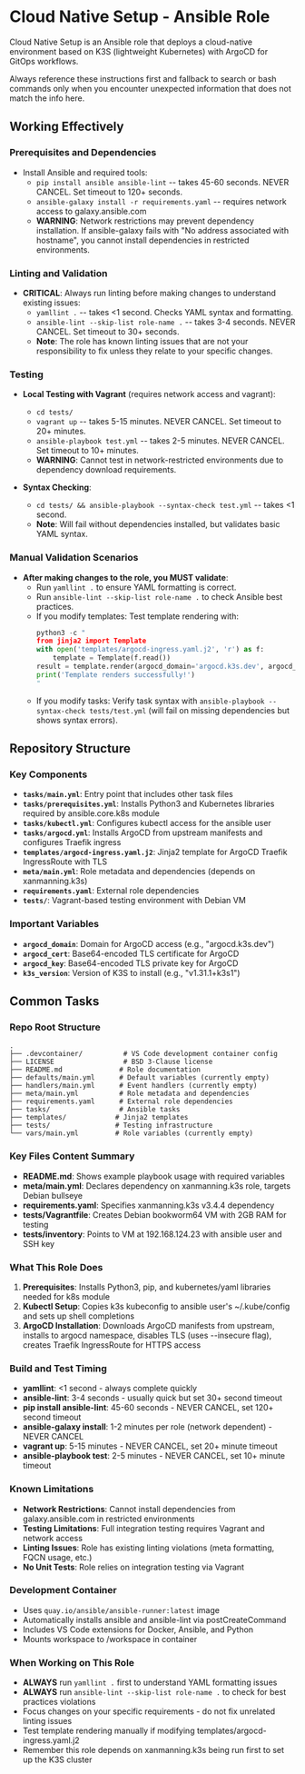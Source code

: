# Cloud Native Setup - Ansible Role

Cloud Native Setup is an Ansible role that deploys a cloud-native environment based on K3S (lightweight Kubernetes) with ArgoCD for GitOps workflows.

Always reference these instructions first and fallback to search or bash commands only when you encounter unexpected information that does not match the info here.

## Working Effectively

### Prerequisites and Dependencies
- Install Ansible and required tools:
  - `pip install ansible ansible-lint` -- takes 45-60 seconds. NEVER CANCEL. Set timeout to 120+ seconds.
  - `ansible-galaxy install -r requirements.yaml` -- requires network access to galaxy.ansible.com
  - **WARNING**: Network restrictions may prevent dependency installation. If ansible-galaxy fails with "No address associated with hostname", you cannot install dependencies in restricted environments.

### Linting and Validation
- **CRITICAL**: Always run linting before making changes to understand existing issues:
  - `yamllint .` -- takes <1 second. Checks YAML syntax and formatting.
  - `ansible-lint --skip-list role-name .` -- takes 3-4 seconds. NEVER CANCEL. Set timeout to 30+ seconds.
  - **Note**: The role has known linting issues that are not your responsibility to fix unless they relate to your specific changes.

### Testing
- **Local Testing with Vagrant** (requires network access and vagrant):
  - `cd tests/`
  - `vagrant up` -- takes 5-15 minutes. NEVER CANCEL. Set timeout to 20+ minutes.
  - `ansible-playbook test.yml` -- takes 2-5 minutes. NEVER CANCEL. Set timeout to 10+ minutes.
  - **WARNING**: Cannot test in network-restricted environments due to dependency download requirements.

- **Syntax Checking**:
  - `cd tests/ && ansible-playbook --syntax-check test.yml` -- takes <1 second.
  - **Note**: Will fail without dependencies installed, but validates basic YAML syntax.

### Manual Validation Scenarios
- **After making changes to the role, you MUST validate**:
  - Run `yamllint .` to ensure YAML formatting is correct.
  - Run `ansible-lint --skip-list role-name .` to check Ansible best practices.
  - If you modify templates: Test template rendering with: 
    ```python
    python3 -c "
    from jinja2 import Template
    with open('templates/argocd-ingress.yaml.j2', 'r') as f:
        template = Template(f.read())
    result = template.render(argocd_domain='argocd.k3s.dev', argocd_cert='LS0tLS1CRUdJTi==', argocd_key='LS0tLS1CRUdJTi==')
    print('Template renders successfully!')
    "
    ```
  - If you modify tasks: Verify task syntax with `ansible-playbook --syntax-check tests/test.yml` (will fail on missing dependencies but shows syntax errors).

## Repository Structure

### Key Components
- **`tasks/main.yml`**: Entry point that includes other task files
- **`tasks/prerequisites.yml`**: Installs Python3 and Kubernetes libraries required by ansible.core.k8s module
- **`tasks/kubectl.yml`**: Configures kubectl access for the ansible user
- **`tasks/argocd.yml`**: Installs ArgoCD from upstream manifests and configures Traefik ingress
- **`templates/argocd-ingress.yaml.j2`**: Jinja2 template for ArgoCD Traefik IngressRoute with TLS
- **`meta/main.yml`**: Role metadata and dependencies (depends on xanmanning.k3s)
- **`requirements.yaml`**: External role dependencies
- **`tests/`**: Vagrant-based testing environment with Debian VM

### Important Variables
- **`argocd_domain`**: Domain for ArgoCD access (e.g., "argocd.k3s.dev")
- **`argocd_cert`**: Base64-encoded TLS certificate for ArgoCD
- **`argocd_key`**: Base64-encoded TLS private key for ArgoCD
- **`k3s_version`**: Version of K3S to install (e.g., "v1.31.1+k3s1")

## Common Tasks

### Repo Root Structure
```
.
├── .devcontainer/          # VS Code development container config
├── LICENSE                 # BSD 3-Clause license
├── README.md              # Role documentation
├── defaults/main.yml      # Default variables (currently empty)
├── handlers/main.yml      # Event handlers (currently empty)
├── meta/main.yml          # Role metadata and dependencies
├── requirements.yaml      # External role dependencies
├── tasks/                 # Ansible tasks
├── templates/            # Jinja2 templates
├── tests/                # Testing infrastructure
└── vars/main.yml         # Role variables (currently empty)
```

### Key Files Content Summary
- **README.md**: Shows example playbook usage with required variables
- **meta/main.yml**: Declares dependency on xanmanning.k3s role, targets Debian bullseye
- **requirements.yaml**: Specifies xanmanning.k3s v3.4.4 dependency
- **tests/Vagrantfile**: Creates Debian bookworm64 VM with 2GB RAM for testing
- **tests/inventory**: Points to VM at 192.168.124.23 with ansible user and SSH key

### What This Role Does
1. **Prerequisites**: Installs Python3, pip, and kubernetes/yaml libraries needed for k8s module
2. **Kubectl Setup**: Copies k3s kubeconfig to ansible user's ~/.kube/config and sets up shell completions
3. **ArgoCD Installation**: Downloads ArgoCD manifests from upstream, installs to argocd namespace, disables TLS (uses --insecure flag), creates Traefik IngressRoute for HTTPS access

### Build and Test Timing
- **yamllint**: <1 second - always complete quickly
- **ansible-lint**: 3-4 seconds - usually quick but set 30+ second timeout
- **pip install ansible-lint**: 45-60 seconds - NEVER CANCEL, set 120+ second timeout
- **ansible-galaxy install**: 1-2 minutes per role (network dependent) - NEVER CANCEL
- **vagrant up**: 5-15 minutes - NEVER CANCEL, set 20+ minute timeout
- **ansible-playbook test**: 2-5 minutes - NEVER CANCEL, set 10+ minute timeout

### Known Limitations
- **Network Restrictions**: Cannot install dependencies from galaxy.ansible.com in restricted environments
- **Testing Limitations**: Full integration testing requires Vagrant and network access
- **Linting Issues**: Role has existing linting violations (meta formatting, FQCN usage, etc.)
- **No Unit Tests**: Role relies on integration testing via Vagrant

### Development Container
- Uses `quay.io/ansible/ansible-runner:latest` image
- Automatically installs ansible and ansible-lint via postCreateCommand
- Includes VS Code extensions for Docker, Ansible, and Python
- Mounts workspace to /workspace in container

### When Working on This Role
- **ALWAYS** run `yamllint .` first to understand YAML formatting issues
- **ALWAYS** run `ansible-lint --skip-list role-name .` to check for best practices violations
- Focus changes on your specific requirements - do not fix unrelated linting issues
- Test template rendering manually if modifying templates/argocd-ingress.yaml.j2
- Remember this role depends on xanmanning.k3s being run first to set up the K3S cluster